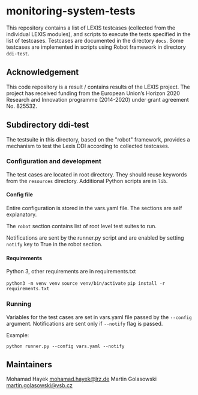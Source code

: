 # monitoring-system-tests
This repository contains a list of LEXIS testcases (collected from the individual LEXIS modules), and scripts to execute the tests specified in the list of testcases. Testcases are documented in the directory `docs`. Some testcases are implemented in scripts using Robot framework in directory `ddi-test`.

## Acknowledgement
This code repository is a result / contains results of the LEXIS project. The project has received funding from the European Union’s Horizon 2020 Research and Innovation programme (2014-2020) under grant agreement No. 825532.

## Subdirectory ddi-test
The testsuite in this directory, based on the "robot" framework, provides a mechanism to test the Lexis DDI according to collected testcases.

### Configuration and development
The test cases are located in root directory. They should reuse keywords from the `resources` directory. Additional Python scripts are in `lib`.

#### Config file
Entire configuration is stored in the vars.yaml file. The sections are self explanatory.

The `robot` section contains list of root level test suites to run.

Notifications are sent by the runner.py script and are enabled by setting `notify` key to True in the robot section.

#### Requirements
Python 3, other requirements are in requirements.txt

`python3 -m venv venv`
`source venv/bin/activate`
`pip install -r requirements.txt`

### Running
Variables for the test cases are set in vars.yaml file passed by the `--config` argument.
Notifications are sent only if `--notify` flag is passed.

Example:

`python runner.py --config vars.yaml --notify`

## Maintainers
Mohamad Hayek <mohamad.hayek@lrz.de>
Martin Golasowski <martin.golasowski@vsb.cz>
